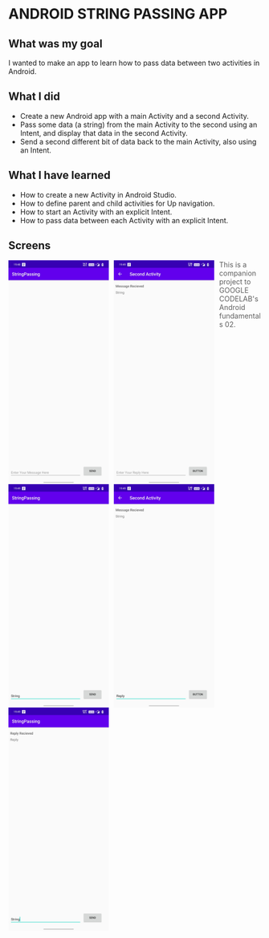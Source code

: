 # ANDROID STRING PASSING APP

## What was my goal

I wanted to make an app to learn how to pass data between two activities in Android.

## What I did

- Create a new Android app with a main Activity and a second Activity.
- Pass some data (a string) from the main Activity to the second using an Intent, and display that data in the second Activity.
- Send a second different bit of data back to the main Activity, also using an Intent.


## What I have learned

- How to create a new Activity in Android Studio.
- How to define parent and child activities for Up navigation.
- How to start an Activity with an explicit Intent.
- How to pass data between each Activity with an explicit Intent.

## Screens
  <img src="screenshots/1.App.jpg"
  alt="Home Screen"
  style="float: left; margin-right: 10px;"
  width="200"/>
  <img src="screenshots/2.SendingString.jpg"
  alt="Sending String"
  style="float: left; margin-right: 10px;"
  width="200"/>
  <img src="screenshots/3.StringRecievedOnSecond.jpg"
  alt="String Recieved On Second"
  style="float: left; margin-right: 10px;"
  width="200"/>
  <img src="screenshots/4.ReplyingToFirstActivity.jpg"
  alt="Replying To First Activity"
  style="float: left; margin-right: 10px;"
  width="200"/>
  <img src="screenshots/5.ReplyRecieved.jpg"
  alt="ReplyRecieved"
  style="float: left; margin-right: 10px;"
  width="200"/>

>This is a companion project to GOOGLE CODELAB's Android fundamentals 02.

